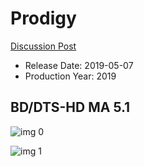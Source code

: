 # Prodigy

[Discussion Post](https://www.avsforum.com/threads/bass-eq-for-filtered-movies.2995212/post-58023108)

* Release Date: 2019-05-07
* Production Year: 2019

## BD/DTS-HD MA 5.1

![img 0](https://i.imgur.com/Fza66v5.jpg)

![img 1](https://i.imgur.com/ck2jrC0.jpg)

